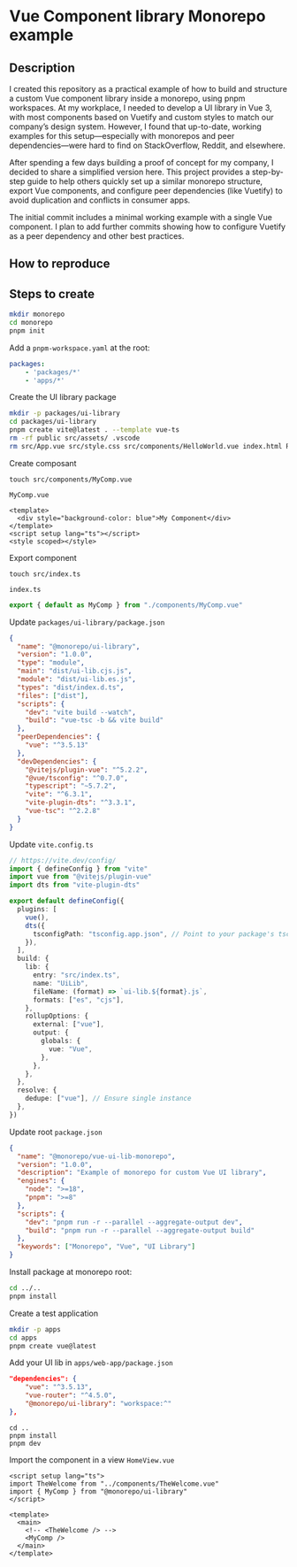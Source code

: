 # Vue Component library Monorepo example

## Description

I created this repository as a practical example of how to build and structure a custom Vue component library inside a monorepo, using pnpm workspaces. At my workplace, I needed to develop a UI library in Vue 3, with most components based on Vuetify and custom styles to match our company’s design system. However, I found that up-to-date, working examples for this setup—especially with monorepos and peer dependencies—were hard to find on StackOverflow, Reddit, and elsewhere.

After spending a few days building a proof of concept for my company, I decided to share a simplified version here. This project provides a step-by-step guide to help others quickly set up a similar monorepo structure, export Vue components, and configure peer dependencies (like Vuetify) to avoid duplication and conflicts in consumer apps.

The initial commit includes a minimal working example with a single Vue component. I plan to add further commits showing how to configure Vuetify as a peer dependency and other best practices.

## How to reproduce

## Steps to create

```bash
mkdir monorepo
cd monorepo
pnpm init
```

Add a `pnpm-workspace.yaml` at the root:

```yaml
packages:
	- 'packages/*'
	- 'apps/*'
```

Create the UI library package

```bash
mkdir -p packages/ui-library
cd packages/ui-library
pnpm create vite@latest . --template vue-ts
rm -rf public src/assets/ .vscode
rm src/App.vue src/style.css src/components/HelloWorld.vue index.html README.md main.ts
```

Create composant

```
touch src/components/MyComp.vue
```

`MyComp.vue`

```vue
<template>
  <div style="background-color: blue">My Component</div>
</template>
<script setup lang="ts"></script>
<style scoped></style>
```

Export component

```
touch src/index.ts
```

`index.ts`

```ts
export { default as MyComp } from "./components/MyComp.vue"
```

Update `packages/ui-library/package.json`

```json
{
  "name": "@monorepo/ui-library",
  "version": "1.0.0",
  "type": "module",
  "main": "dist/ui-lib.cjs.js",
  "module": "dist/ui-lib.es.js",
  "types": "dist/index.d.ts",
  "files": ["dist"],
  "scripts": {
    "dev": "vite build --watch",
    "build": "vue-tsc -b && vite build"
  },
  "peerDependencies": {
    "vue": "^3.5.13"
  },
  "devDependencies": {
    "@vitejs/plugin-vue": "^5.2.2",
    "@vue/tsconfig": "^0.7.0",
    "typescript": "~5.7.2",
    "vite": "^6.3.1",
    "vite-plugin-dts": "^3.3.1",
    "vue-tsc": "^2.2.8"
  }
}
```

Update `vite.config.ts`

```ts
// https://vite.dev/config/
import { defineConfig } from "vite"
import vue from "@vitejs/plugin-vue"
import dts from "vite-plugin-dts"

export default defineConfig({
  plugins: [
    vue(),
    dts({
      tsconfigPath: "tsconfig.app.json", // Point to your package's tsconfig
    }),
  ],
  build: {
    lib: {
      entry: "src/index.ts",
      name: "UiLib",
      fileName: (format) => `ui-lib.${format}.js`,
      formats: ["es", "cjs"],
    },
    rollupOptions: {
      external: ["vue"],
      output: {
        globals: {
          vue: "Vue",
        },
      },
    },
  },
  resolve: {
    dedupe: ["vue"], // Ensure single instance
  },
})
```

Update root `package.json`

```json
{
  "name": "@monorepo/vue-ui-lib-monorepo",
  "version": "1.0.0",
  "description": "Example of monorepo for custom Vue UI library",
  "engines": {
    "node": ">=18",
    "pnpm": ">=8"
  },
  "scripts": {
    "dev": "pnpm run -r --parallel --aggregate-output dev",
    "build": "pnpm run -r --parallel --aggregate-output build"
  },
  "keywords": ["Monorepo", "Vue", "UI Library"]
}
```

Install package at monorepo root:

```bash
cd ../..
pnpm install
```

Create a test application

```bash
mkdir -p apps
cd apps
pnpm create vue@latest
```

Add your UI lib in `apps/web-app/package.json`

```json
"dependencies": {
	"vue": "^3.5.13",
	"vue-router": "^4.5.0",
	"@monorepo/ui-library": "workspace:^"
},
```

```
cd ..
pnpm install
pnpm dev
```

Import the component in a view `HomeView.vue`

```vue
<script setup lang="ts">
import TheWelcome from "../components/TheWelcome.vue"
import { MyComp } from "@monorepo/ui-library"
</script>

<template>
  <main>
    <!-- <TheWelcome /> -->
    <MyComp />
  </main>
</template>
```
